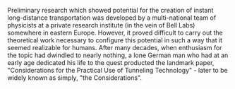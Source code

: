 Preliminary research which showed potential for the creation of instant long-distance transportation was developed by a multi-national team of physicists at a private research institute (in the vein of Bell Labs) somewhere in eastern Europe. However, it proved difficult to carry out the theoretical work necessary to configure this potential in such a way that it seemed realizable for humans. After many decades, when enthusiasm for the topic had dwindled to nearly nothing, a lone German man who had at an early age dedicated his life to the quest producted the landmark paper, "Considerations for the Practical Use of Tunneling Technology" - later to be widely known as simply, "the Considerations".